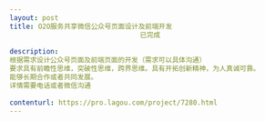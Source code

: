 ```yaml
---                
layout: post       
title: O2O服务共享微信公众号页面设计及前端开发
                                已完成
           
description: 
根据需求设计公众号页面及前端页面的开发（需求可以具体沟通）
要求具有前瞻性思维，突破性思维，跨界思维。具有开拓创新精神，为人真诚可靠。
能够长期合作或者共同发展。
详情需要电话或者微信沟通
     
contenturl: https://pro.lagou.com/project/7280.html      
---                 
```

